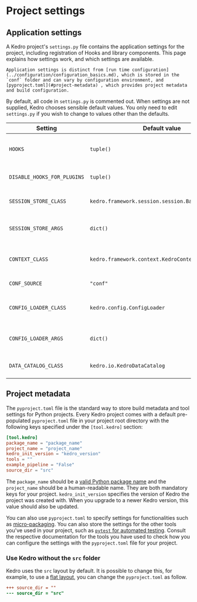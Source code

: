 # Project settings

## Application settings

A Kedro project's `settings.py` file contains the application settings for the project, including registration of Hooks and library components. This page explains how settings work, and which settings are available.

```{note}
Application settings is distinct from [run time configuration](../configuration/configuration_basics.md), which is stored in the `conf` folder and can vary by configuration environment, and [pyproject.toml](#project-metadata) , which provides project metadata and build configuration.
```

By default, all code in `settings.py` is commented out. When settings are not supplied, Kedro chooses sensible default values. You only need to edit `settings.py` if you wish to change to values other than the defaults.

| Setting                     | Default value                                     | Use                                                                                                                |
| --------------------------- | ------------------------------------------------- | ------------------------------------------------------------------------------------------------------------------ |
| `HOOKS`                     | `tuple()`                                         | Inject additional behaviour into the execution timeline with [project Hooks](../hooks/introduction.md).            |
| `DISABLE_HOOKS_FOR_PLUGINS` | `tuple()`                                         | Disable [auto-registration of Hooks from plugins](../hooks/introduction.md#disable-auto-registered-plugins-hooks). |
| `SESSION_STORE_CLASS`       | `kedro.framework.session.session.BaseSessionStore`| Customise how [session data](session.md) is stored.                                                                |
| `SESSION_STORE_ARGS`        | `dict()`                                          | Keyword arguments for the `SESSION_STORE_CLASS` constructor.                                                       |
| `CONTEXT_CLASS`             | `kedro.framework.context.KedroContext`            | Customise how Kedro library components are managed.                                                                |
| `CONF_SOURCE`               | `"conf"`                                          | Directory that holds [configuration](../configuration/configuration_basics.md).                                    |
| `CONFIG_LOADER_CLASS`       | `kedro.config.ConfigLoader`                       | Customise how project configuration is handled.                                                                    |
| `CONFIG_LOADER_ARGS`        | `dict()`                                          | Keyword arguments for the `CONFIG_LOADER_CLASS` constructor.                                                       |
| `DATA_CATALOG_CLASS`        | `kedro.io.KedroDataCatalog`                            | Customise how the [Kedro Data Catalog](../data/data_catalog.md) is handled.                                              |

## Project metadata
The `pyproject.toml` file is the standard way to store build metadata and tool settings for Python projects.
Every Kedro project comes with a default pre-populated `pyproject.toml` file in your project root directory with the following keys specified under the `[tool.kedro]` section:

```toml
[tool.kedro]
package_name = "package_name"
project_name = "project_name"
kedro_init_version = "kedro_version"
tools = ""
example_pipeline = "False"
source_dir = "src"
```

The `package_name` should be a [valid Python package name](https://peps.python.org/pep-0423/) and the `project_name` should be a human-readable name. They are both mandatory keys for your project.
`kedro_init_version` specifies the version of Kedro the project was created with. When you upgrade to a newer Kedro version,
this value should also be updated.

You can also use `pyproject.toml` to specify settings for functionalities such as [micro-packaging](../nodes_and_pipelines/micro_packaging.md).
You can also store the settings for the other tools you've used in your project, such as [`pytest` for automated testing](../development/automated_testing.md).
Consult the respective documentation for the tools you have used to check how you can configure the settings with the `pyproject.toml` file for your project.

### Use Kedro without the `src` folder
Kedro uses the `src` layout by default. It is possible to change this, for example, to use a [flat layout](https://packaging.python.org/en/latest/discussions/src-layout-vs-flat-layout/#src-layout-vs-flat-layout), you can change the `pyproject.toml` as follow.

```diff
+++ source_dir = ""
--- source_dir = "src"
```
